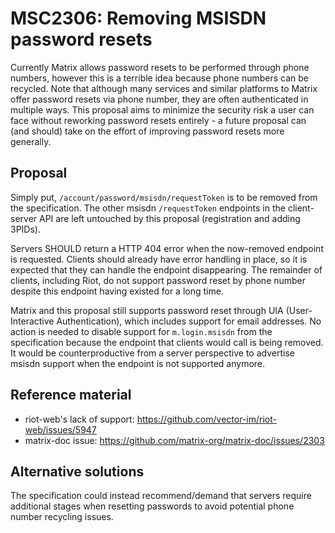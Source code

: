 # MSC2306: Removing MSISDN password resets

Currently Matrix allows password resets to be performed through phone numbers,
however this is a terrible idea because phone numbers can be recycled. Note
that although many services and similar platforms to Matrix offer password resets
via phone number, they are often authenticated in multiple ways. This proposal
aims to minimize the security risk a user can face without reworking password
resets entirely - a future proposal can (and should) take on the effort of
improving password resets more generally.

## Proposal

Simply put, `/account/password/msisdn/requestToken` is to be removed from the
specification. The other msisdn `/requestToken` endpoints in the client-server API
are left untouched by this proposal (registration and adding 3PIDs).

Servers SHOULD return a HTTP 404 error when the now-removed endpoint is requested.
Clients should already have error handling in place, so it is expected that they
can handle the endpoint disappearing. The remainder of clients, including Riot,
do not support password reset by phone number despite this endpoint having existed
for a long time.

Matrix and this proposal still supports password reset through UIA (User-Interactive
Authentication), which includes support for email addresses. No action is needed to
disable support for `m.login.msisdn` from the specification because the endpoint that
clients would call is being removed. It would be counterproductive from a server
perspective to advertise msisdn support when the endpoint is not supported anymore.

## Reference material

* riot-web's lack of support: https://github.com/vector-im/riot-web/issues/5947
* matrix-doc issue: https://github.com/matrix-org/matrix-doc/issues/2303


## Alternative solutions

The specification could instead recommend/demand that servers require additional
stages when resetting passwords to avoid potential phone number recycling issues.
